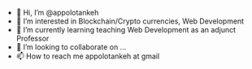 - 👋 Hi, I’m @appolotankeh
- 👀 I’m interested in Blockchain/Crypto currencies, Web Development
- 🌱 I’m currently learning teaching Web Development as an adjunct Professor
- 💞️ I’m looking to collaborate on ...
- 📫 How to reach me appolotankeh at gmail

<!---
appolotankeh/appolotankeh is a ✨ special ✨ repository because its `README.md` (this file) appears on your GitHub profile.
You can click the Preview link to take a look at your changes.
--->
